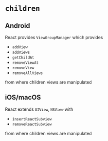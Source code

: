 # `children`

## Android

React provides `ViewGroupManager` which provides

- `addView`
- `addViews`
- `getChildAt`
- `removeViewAt`
- `removeView`
- `removeAllViews`

from where children views are manipulated

## iOS/macOS

React extends `UIView`, `NSView` with

- `insertReactSubview`
- `removeReactSubview`

from where children views are manipulated
